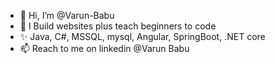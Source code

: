 - 👋 Hi, I’m @Varun-Babu
- 👀 I Build websites plus teach beginners to code
- ✨ Java, C#, MSSQL, mysql, Angular, SpringBoot, .NET core
- 📫 Reach to me on linkedin @Varun Babu

<!---
Varun-Babu/Varun-Babu is a ✨ special ✨ repository because its `README.md` (this file) appears on your GitHub profile.
You can click the Preview link to take a look at your changes.
--->
